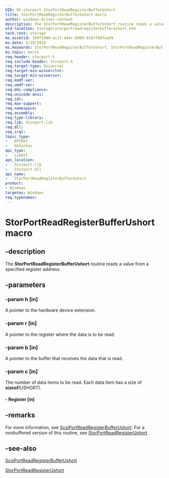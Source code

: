 ```yaml
---
UID: NF:storport.StorPortReadRegisterBufferUshort
title: StorPortReadRegisterBufferUshort macro
author: windows-driver-content
description: The StorPortReadRegisterBufferUshort routine reads a value from a specified register address.
old-location: storage\storportreadregisterbufferushort.htm
tech.root: storage
ms.assetid: 169f1089-ac17-4d4c-b989-018ff087aa39
ms.date: 3/29/2018
ms.keywords: StorPortReadRegisterBufferUshort, StorPortReadRegisterBufferUshort routine [Storage Devices], storage.storportreadregisterbufferushort, storport/StorPortReadRegisterBufferUshort, storprt_9ba740e5-78b0-464d-903c-6bb4c22788fd.xml
ms.topic: macro
req.header: storport.h
req.include-header: Storport.h
req.target-type: Universal
req.target-min-winverclnt: 
req.target-min-winversvr: 
req.kmdf-ver: 
req.umdf-ver: 
req.ddi-compliance: 
req.unicode-ansi: 
req.idl: 
req.max-support: 
req.namespace: 
req.assembly: 
req.type-library: 
req.lib: Storport.lib
req.dll: 
req.irql: 
topic_type:
-	APIRef
-	kbSyntax
api_type:
-	LibDef
api_location:
-	Storport.lib
-	Storport.dll
api_name:
-	StorPortReadRegisterBufferUshort
product:
- Windows
targetos: Windows
req.typenames: 
---
```


# StorPortReadRegisterBufferUshort macro


## -description


The <b>StorPortReadRegisterBufferUshort</b> routine reads a value from a specified register address. 


## -parameters




### -param h [in]

A pointer to the hardware device extension.


### -param r [in]

A pointer to the register where the data is to be read. 


### -param b [in]

A pointer to the buffer that receives the data that is read.


### -param c [in]

The number of data items to be read. Each data item has a size of <b>sizeof</b>(USHORT). 

#### - Register [in]



## -remarks



For more information, see <a href="https://msdn.microsoft.com/library/windows/hardware/ff564737">ScsiPortReadRegisterBufferUshort</a>. For a nonbuffered version of this routine, see <a href="https://msdn.microsoft.com/library/windows/hardware/ff567488">StorPortReadRegisterUshort</a>.




## -see-also




<a href="https://msdn.microsoft.com/library/windows/hardware/ff564737">ScsiPortReadRegisterBufferUshort</a>



<a href="https://msdn.microsoft.com/library/windows/hardware/ff567488">StorPortReadRegisterUshort</a>
 

 

